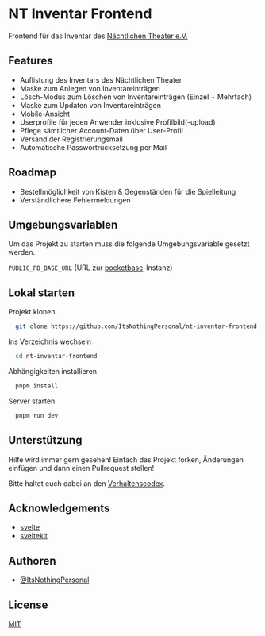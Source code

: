# NT Inventar Frontend

Frontend für das Inventar des [Nächtlichen Theater e.V.](https://naechtlichestheater.de/)

## Features

- Auflistung des Inventars des Nächtlichen Theater
- Maske zum Anlegen von Inventareinträgen
- Lösch-Modus zum Löschen von Inventareinträgen (Einzel + Mehrfach)
- Maske zum Updaten von Inventareinträgen
- Mobile-Ansicht
- Userprofile für jeden Anwender inklusive Profilbild(-upload)
- Pflege sämtlicher Account-Daten über User-Profil
- Versand der Registrierungsmail
- Automatische Passwortrücksetzung per Mail

## Roadmap

- Bestellmöglichkeit von Kisten & Gegenständen für die Spielleitung
- Verständlichere Fehlermeldungen

## Umgebungsvariablen

Um das Projekt zu starten muss die folgende Umgebungsvariable gesetzt werden.

`PUBLIC_PB_BASE_URL` (URL zur [pocketbase](https://pocketbase.io)-Instanz)

## Lokal starten

Projekt klonen

```bash
  git clone https://github.com/ItsNothingPersonal/nt-inventar-frontend.git
```

Ins Verzeichnis wechseln

```bash
  cd nt-inventar-frontend
```

Abhängigkeiten installieren

```bash
  pnpm install
```

Server starten

```bash
  pnpm run dev
```

## Unterstützung

Hilfe wird immer gern gesehen! Einfach das Projekt forken, Änderungen einfügen und dann einen Pullrequest stellen!

Bitte haltet euch dabei an den [Verhaltenscodex](CODE_OF_CONDUCT.md).

## Acknowledgements

- [svelte](https://svelte.dev/)
- [sveltekit](https://kit.svelte.dev/)

## Authoren

- [@ItsNothingPersonal](https://www.github.com/ItsNothingPersonal)

## License

[MIT](https://choosealicense.com/licenses/mit/)
